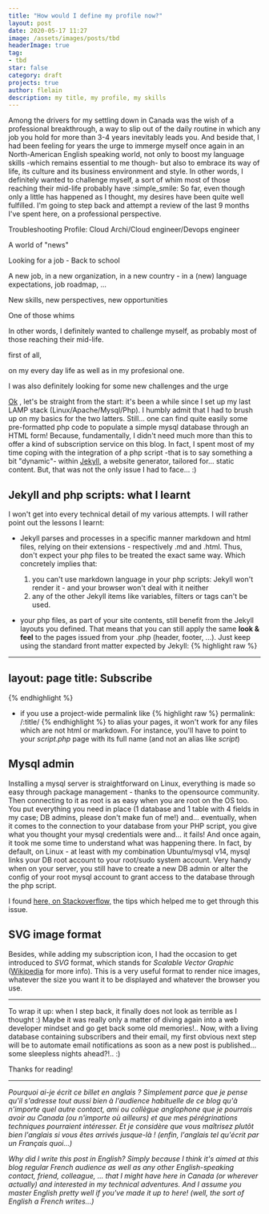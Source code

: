```yaml
---
title: "How would I define my profile now?"
layout: post
date: 2020-05-17 11:27
image: /assets/images/posts/tbd
headerImage: true
tag:
- tbd
star: false
category: draft
projects: true
author: flelain
description: my title, my profile, my skills
---
```


Among the drivers for my settling down in Canada was the wish of a professional breakthrough, a way to slip out of the daily routine in which any job you hold for more than 3-4 years inevitably leads you. And beside that, I had been feeling for years the urge to immerge myself once again in an North-American English speaking world, not only to boost my language skills -which remains essential to me though- but also to embrace its way of life, its culture and its business environment and style. In other words, I definitely wanted to challenge myself, a sort of whim most of those reaching their mid-life probably have :simple_smile: So far, even though only a little has happened as I thought, my desires have been quite well fulfilled. I'm going to step back and attempt a review of the last 9 months I've spent here, on a professional perspective.

Troubleshooting
Profile: Cloud Archi/Cloud engineer/Devops engineer

A world of "news"

Looking for a job - Back to school

A new job, in a new organization, in a new country - in a (new) language
  expectations, job roadmap, ...

New skills, new perspectives, new opportunities


One of those whims

In other words, I definitely wanted to challenge myself, as probably most of those reaching their mid-life. 

first of all,

on my every day life as well as in my profesional one.

I was also definitely looking for some new challenges and the urge

[Ok](https://ok.google.ca) , let's be straight from the start: it's been a while since I set up my last LAMP stack (Linux/Apache/Mysql/Php). I humbly admit that I had to brush up on my basics for the two latters. Still... one can find quite easily some pre-formatted php code to populate a simple mysql database through an HTML form! Because, fundamentally, I didn't need much more than this to offer a kind of subscription service on this blog. In fact, I spent most of my time coping with the integration of a php script -that is to say something a bit "dynamic"- within <a href="https://jekyllrb.com/">Jekyll</a>, a website generator, tailored for... static content. But, that was not the only issue I had to face... :)

## Jekyll and php scripts: what I learnt
I won't get into every technical detail of my various attempts. I will rather point out the lessons I learnt:

- Jekyll parses and processes in a specific manner markdown and html files, relying on their extensions - respectively .md and .html. Thus, don't expect your php files to be treated the exact same way. Which concretely implies that:
  1. you can't use markdown language in your php scripts: Jekyll won't render it - and your browser won't deal with it neither
  2. any of the other Jekyll items like variables, filters or tags can't be used.

-  your php files, as part of your site contents, still benefit from the Jekyll layouts you defined. That means that you can still apply the same **look & feel** to the pages issued from your .php (header, footer, ...). Just keep using the standard front matter expected by Jekyll:
{% highlight raw %}
---
layout: page
title: Subscribe
---
{% endhighlight %}

- if you use a project-wide permalink like
{% highlight raw %}
permalink: /:title/
{% endhighlight %}
to alias your pages, it won't work for any files which are not html or markdown. For instance, you'll have to point to your *script.php* page with its full name (and not an alias like *script*)

## Mysql admin
Installing a mysql server is straightforward on Linux, everything is made so easy through package management - thanks to the opensource community. Then connecting to it as root is as easy when you are root on the OS too. You put everything you need in place (1 database and 1 table with 4 fields in my case; DB admins, please don't make fun of me!) and... eventually, when it comes to the connection to your database from your PHP script, you give what you thought your mysql credentials were and... it fails! And once again, it took me some time to understand what was happening there. In fact, by default, on Linux - at least with my combination Ubuntu/mysql v14, mysql links your DB root account to your root/sudo system account. Very handy when on your server, you still have to create a new DB admin or alter the config of your root mysql account to grant access to the database through the php script.

I found <a href="https://stackoverflow.com/questions/39281594/error-1698-28000-access-denied-for-user-rootlocalhost/:">here, on Stackoverflow,</a> the tips which helped me to get through this issue.

## SVG image format
Besides, while adding my subscription icon, I had the occasion to get introduced to *SVG* format, which stands for *Scalable Vector Graphic* (<a href="https://en.wikipedia.org/wiki/Scalable_Vector_Graphics">Wikipedia</a> for more info). This is a very useful format to render nice images, whatever the size you want it to be displayed and whatever the browser you use.

---
To wrap it up: when I step back, it finally does not look as terrible as I thought :) Maybe it was really only a matter of diving again into a web developer mindset and go get back some old memories!..
Now, with a living database containing subscribers and their email, my first obvious next step will be to automate email notifications as soon as a new post is published... some sleepless nights ahead?!.. :)

Thanks for reading!

---

*Pourquoi ai-je écrit ce billet en anglais ? Simplement parce que je pense qu'il s'adresse tout aussi bien à l'audience habituelle de ce blog qu'à n'importe quel autre contact, ami ou collègue anglophone que je pourrais avoir au Canada (ou n'importe où ailleurs) et que mes pérégrinations techniques pourraient intéresser. Et je considère que vous maîtrisez plutôt bien l'anglais si vous êtes arrivés jusque-là ! (enfin, l'anglais tel qu'écrit par un Français quoi...)*

*Why did I write this post in English? Simply because I think it's aimed at this blog regular French audience as well as any other English-speaking contact, friend, colleague, ... that I might have here in Canada (or wherever actually) and interested in my technical adventures. And I assume you master English pretty well if you've made it up to here! (well, the sort of English a French writes...)*
